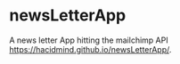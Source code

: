# newsLetterApp
A news letter App hitting the mailchimp API
https://hacidmind.github.io/newsLetterApp/.
